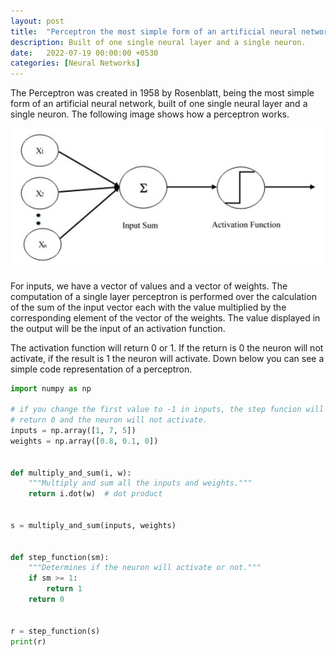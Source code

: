```yaml
---
layout: post
title:  "Perceptron the most simple form of an artificial neural network"
description: Built of one single neural layer and a single neuron.
date:   2022-07-19 00:00:00 +0530
categories: [Neural Networks]
---
```

The Perceptron was created in 1958 by Rosenblatt, being the most simple form of an artificial neural network, built of one single neural layer and a single neuron.
The following image shows how a perceptron works.

![Perceptron](/images/perceptron/perceptron.png)

For inputs, we have a vector of values and a vector of weights. The computation of a single layer perceptron is performed over the calculation of the sum of the input vector each with the value multiplied by the corresponding element of the vector of the weights. The value displayed in the output will be the input of an activation function.

The activation function will return 0 or 1. If the return is 0 the neuron will not activate, if the result is 1 the neuron will activate.
Down below you can see a simple code representation of a perceptron.

```python
import numpy as np

# if you change the first value to -1 in inputs, the step funcion will
# return 0 and the neuron will not activate.
inputs = np.array([1, 7, 5])
weights = np.array([0.8, 0.1, 0])


def multiply_and_sum(i, w):
    """Multiply and sum all the inputs and weights."""
    return i.dot(w)  # dot product


s = multiply_and_sum(inputs, weights)


def step_function(sm):
    """Determines if the neuron will activate or not."""
    if sm >= 1:
        return 1
    return 0


r = step_function(s)
print(r)
```
